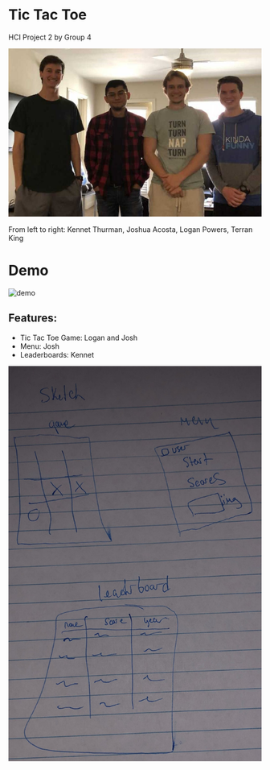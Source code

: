 # Tic Tac Toe 
HCI Project 2 by Group 4

![group](https://github.com/kennet22/P2.4/blob/master/groupImage.jpg?raw=false)

From left to right: Kennet Thurman, Joshua Acosta, Logan Powers, Terran King

# Demo

![demo](https://s5.gifyu.com/images/demoa72382f5ed56d970.gif)

## Features:
- Tic Tac Toe Game: Logan and Josh
- Menu: Josh
- Leaderboards: Kennet

![sketch](https://github.com/kennet22/P2.4/blob/master/tictactoeSketch.jpg?raw=true)



